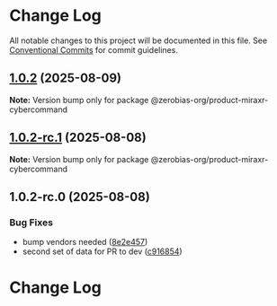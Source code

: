 # Change Log

All notable changes to this project will be documented in this file.
See [Conventional Commits](https://conventionalcommits.org) for commit guidelines.

## [1.0.2](https://github.com/zerobias-org/product/compare/@zerobias-org/product-miraxr-cybercommand@1.0.2-rc.1...@zerobias-org/product-miraxr-cybercommand@1.0.2) (2025-08-09)

**Note:** Version bump only for package @zerobias-org/product-miraxr-cybercommand





## [1.0.2-rc.1](https://github.com/zerobias-org/product/compare/@zerobias-org/product-miraxr-cybercommand@1.0.2-rc.0...@zerobias-org/product-miraxr-cybercommand@1.0.2-rc.1) (2025-08-08)

**Note:** Version bump only for package @zerobias-org/product-miraxr-cybercommand





## 1.0.2-rc.0 (2025-08-08)


### Bug Fixes

* bump vendors needed ([8e2e457](https://github.com/zerobias-org/product/commit/8e2e457e0b5d7141a05e8f2c178bc2854f2b7178))
* second set of data for PR to dev ([c916854](https://github.com/zerobias-org/product/commit/c916854bcf229b1c2042ffdea18472d66a061aaf))





# Change Log
